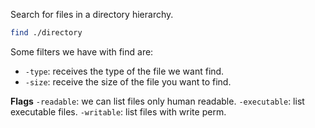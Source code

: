 Search for files in a directory hierarchy.

```bash
find ./directory
```

Some filters we have with find are:
- `-type`: receives the type of the file we want find.
-  `-size`: receive the size of the file you want to find.

**Flags**
`-readable`: we can list files only human readable.
`-executable`: list executable files.
`-writable`: list files with write perm.
